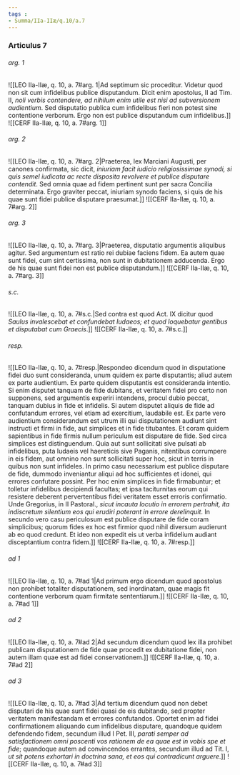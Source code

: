 ```yaml
---
tags : 
- Summa/IIa-IIæ/q.10/a.7
---
```


### Articulus 7

###### arg. 1
![[LEO IIa-IIæ, q. 10, a. 7#arg. 1|Ad septimum sic proceditur. Videtur quod non sit cum infidelibus publice disputandum. Dicit enim apostolus, II ad Tim. II, *noli verbis contendere, ad nihilum enim utile est nisi ad subversionem audientium*. Sed disputatio publica cum infidelibus fieri non potest sine contentione verborum. Ergo non est publice disputandum cum infidelibus.]]
![[CERF IIa-IIæ, q. 10, a. 7#arg. 1]]

###### arg. 2
![[LEO IIa-IIæ, q. 10, a. 7#arg. 2|Praeterea, lex Marciani Augusti, per canones confirmata, sic dicit, *iniuriam facit iudicio religiosissimae synodi, si quis semel iudicata ac recte disposita revolvere et publice disputare contendit*. Sed omnia quae ad fidem pertinent sunt per sacra Concilia determinata. Ergo graviter peccat, iniuriam synodo faciens, si quis de his quae sunt fidei publice disputare praesumat.]]
![[CERF IIa-IIæ, q. 10, a. 7#arg. 2]]

###### arg. 3
![[LEO IIa-IIæ, q. 10, a. 7#arg. 3|Praeterea, disputatio argumentis aliquibus agitur. Sed argumentum est ratio rei dubiae faciens fidem. Ea autem quae sunt fidei, cum sint certissima, non sunt in dubitationem adducenda. Ergo de his quae sunt fidei non est publice disputandum.]]
![[CERF IIa-IIæ, q. 10, a. 7#arg. 3]]

###### s.c.
![[LEO IIa-IIæ, q. 10, a. 7#s.c.|Sed contra est quod Act. IX dicitur quod *Saulus invalescebat et confundebat Iudaeos; et quod loquebatur gentibus et disputabat cum Graecis*.]]
![[CERF IIa-IIæ, q. 10, a. 7#s.c.]]

###### resp.
![[LEO IIa-IIæ, q. 10, a. 7#resp.|Respondeo dicendum quod in disputatione fidei duo sunt consideranda, unum quidem ex parte disputantis; aliud autem ex parte audientium. Ex parte quidem disputantis est consideranda intentio. Si enim disputet tanquam de fide dubitans, et veritatem fidei pro certo non supponens, sed argumentis experiri intendens, procul dubio peccat, tanquam dubius in fide et infidelis. Si autem disputet aliquis de fide ad confutandum errores, vel etiam ad exercitium, laudabile est. Ex parte vero audientium considerandum est utrum illi qui disputationem audiunt sint instructi et firmi in fide, aut simplices et in fide titubantes. Et coram quidem sapientibus in fide firmis nullum periculum est disputare de fide. Sed circa simplices est distinguendum. Quia aut sunt sollicitati sive pulsati ab infidelibus, puta Iudaeis vel haereticis sive Paganis, nitentibus corrumpere in eis fidem, aut omnino non sunt sollicitati super hoc, sicut in terris in quibus non sunt infideles. In primo casu necessarium est publice disputare de fide, dummodo inveniantur aliqui ad hoc sufficientes et idonei, qui errores confutare possint. Per hoc enim simplices in fide firmabuntur; et tolletur infidelibus decipiendi facultas; et ipsa taciturnitas eorum qui resistere deberent pervertentibus fidei veritatem esset erroris confirmatio. Unde Gregorius, in II Pastoral., *sicut incauta locutio in errorem pertrahit, ita indiscretum silentium eos qui erudiri poterant in errore derelinquit*. In secundo vero casu periculosum est publice disputare de fide coram simplicibus; quorum fides ex hoc est firmior quod nihil diversum audierunt ab eo quod credunt. Et ideo non expedit eis ut verba infidelium audiant disceptantium contra fidem.]]
![[CERF IIa-IIæ, q. 10, a. 7#resp.]]

###### ad 1
![[LEO IIa-IIæ, q. 10, a. 7#ad 1|Ad primum ergo dicendum quod apostolus non prohibet totaliter disputationem, sed inordinatam, quae magis fit contentione verborum quam firmitate sententiarum.]]
![[CERF IIa-IIæ, q. 10, a. 7#ad 1]]

###### ad 2
![[LEO IIa-IIæ, q. 10, a. 7#ad 2|Ad secundum dicendum quod lex illa prohibet publicam disputationem de fide quae procedit ex dubitatione fidei, non autem illam quae est ad fidei conservationem.]]
![[CERF IIa-IIæ, q. 10, a. 7#ad 2]]

###### ad 3
![[LEO IIa-IIæ, q. 10, a. 7#ad 3|Ad tertium dicendum quod non debet disputari de his quae sunt fidei quasi de eis dubitando, sed propter veritatem manifestandam et errores confutandos. Oportet enim ad fidei confirmationem aliquando cum infidelibus disputare, quandoque quidem defendendo fidem, secundum illud I Pet. III, *parati semper ad satisfactionem omni poscenti vos rationem de ea quae est in vobis spe et fide*; quandoque autem ad convincendos errantes, secundum illud ad Tit. I, *ut sit potens exhortari in doctrina sana, et eos qui contradicunt arguere*.]]
![[CERF IIa-IIæ, q. 10, a. 7#ad 3]]

